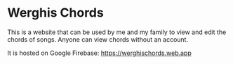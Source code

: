 # Werghis Chords

This is a website that can be used by me and my family to view and edit the chords of songs.
Anyone can view chords without an account.

It is hosted on Google Firebase:
https://werghischords.web.app
